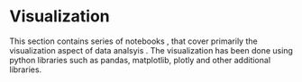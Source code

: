 # Visualization

This section contains series of notebooks , that cover primarily the visualization aspect of data analsyis . The visualization has been done using python libraries such as pandas, matplotlib, plotly and other additional libraries.
